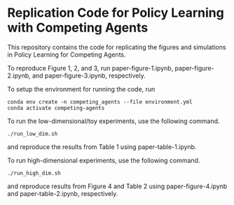 # Replication Code for Policy Learning with Competing Agents

This repository contains the code for replicating the figures and simulations in Policy Learning for Competing Agents.

To reproduce Figure 1, 2, and 3, run paper-figure-1.ipynb, paper-figure-2.ipynb, and paper-figure-3.ipynb, respectively.

To setup the environment for running the code, run
```
conda env create -n competing_agents --file environment.yml
conda activate competing-agents
```

To run the low-dimensional/toy experiments, use the following command.
```
./run_low_dim.sh
```
and reproduce the results from Table 1 using paper-table-1.ipynb.

To run high-dimensional experiments, use the following command. 
```
./run_high_dim.sh
```
and reproduce results from Figure 4 and Table 2 using paper-figure-4.ipynb and paper-table-2.ipynb, respectively.
